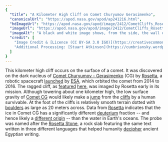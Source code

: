 ```yaml
---
{
  "title": "A Kilometer High Cliff on Comet Churyumov Gerasimenko",
  "canonicalUrl": "https://apod.nasa.gov/apod/ap241216.html",
  "hdImageUrl": "https://apod.nasa.gov/apod/image/2412/CometCliffs_Rosetta_960.jpg",
  "imageUrl": "https://apod.nasa.gov/apod/image/2412/CometCliffs_Rosetta_960.jpg",
  "imageAlt": "A black and white image shows, from the side, the wall of a high jagged cliff. At the bottom of the cliff is a smooth landing dotted with rocks. Please see the explanation for more detailed information.",
  "credit": [
    "Image Credit & [Licence (CC BY-SA 3.0 IGO)](https://creativecommons.org/licenses/by-sa/3.0/igo/): [ESA](http://www.esa.int/), [Rosetta spacecraft](https://www.esa.int/Science_Exploration/Space_Science/Rosetta), NAVCAM",
    "Additional Processing: [Stuart Atkinson](https://cumbriansky.wordpress.com/about/)"
  ]
}
---
```


This kilometer high cliff occurs on the surface of a comet. It was discovered on the dark nucleus of [Comet Churyumov - Gerasimenko](https://en.wikipedia.org/wiki/67P/Churyumov%E2%80%93Gerasimenko) (CG) by [Rosetta](http://en.wikipedia.org/wiki/Rosetta_\(spacecraft\)), a robotic spacecraft [launched](https://apod.nasa.gov/apod/ap091123.html) by [ESA](http://www.esa.int/), which orbited the comet from 2014 to 2016. The ragged cliff, as [featured](http://www.esa.int/spaceinimages/Images/2014/12/Comet_on_10_December_2014_NavCam) [here](https://cumbriansky.wordpress.com/2014/12/17/the-cliffs-of-churyumov-gerasimenko/), was imaged by Rosetta early in its mission. Although towering about one kilometer high, the low surface gravity of [Comet CG](http://blogs.esa.int/rosetta/2014/12/15/cometwatch-10-december/) would likely make a [jump](https://apod.nasa.gov/apod/ap140210.html) from the [cliffs](https://apod.nasa.gov/apod/ap110404.html) by a human survivable. At the foot of the cliffs is relatively smooth terrain dotted with [boulders](http://blogs.esa.int/rosetta/2014/10/09/boulder-close-up/) as large as 20 meters across. Data from [Rosetta](https://www.jpl.nasa.gov/news/farewell-rosetta-esa-mission-to-end-on-comet-surface/) indicates that the ice in Comet CG has a significantly different [deuterium](https://en.wikipedia.org/wiki/Deuterium) fraction -- and hence likely a [different origin](http://www.esa.int/Our_Activities/Space_Science/Rosetta/Rosetta_fuels_debate_on_origin_of_Earth_s_oceans) -- than the water in Earth's oceans. The probe was named after the [Rosetta Stone](https://en.wikipedia.org/wiki/Rosetta_Stone), a rock slab featuring the same text written in three different languages that helped humanity [decipher](https://i.pinimg.com/736x/00/84/ce/0084ce9d4e75ac0725816da10f42c2f8.jpg) ancient Egyptian writing.
